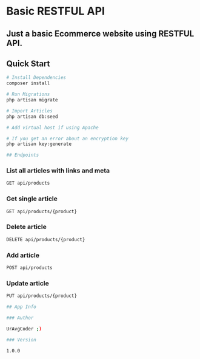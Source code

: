 # Basic RESTFUL API
## Just a basic Ecommerce website using RESTFUL API.

## Quick Start

``` bash
# Install Dependencies
composer install

# Run Migrations
php artisan migrate

# Import Articles
php artisan db:seed

# Add virtual host if using Apache

# If you get an error about an encryption key
php artisan key:generate

## Endpoints
```
### List all articles with links and meta
``` bash
GET api/products
```

### Get single article
``` bash
GET api/products/{product}
```

### Delete article
``` bash
DELETE api/products/{product}
```

### Add article
``` bash
POST api/products
```

### Update article
``` bash
PUT api/products/{product}

## App Info

### Author

UrAvgCoder ;)

### Version

1.0.0
